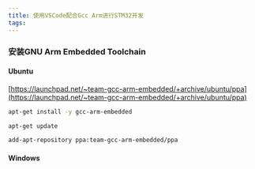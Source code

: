```yaml
---
title: 使用VSCode配合Gcc Arm进行STM32开发
tags:
---
```


### 安装GNU Arm Embedded Toolchain

#### Ubuntu

[https://launchpad.net/~team-gcc-arm-embedded/+archive/ubuntu/ppa](https://launchpad.net/~team-gcc-arm-embedded/+archive/ubuntu/ppa)

```bash
apt-get install -y gcc-arm-embedded

apt-get update

add-apt-repository ppa:team-gcc-arm-embedded/ppa
```

#### Windows

### 
